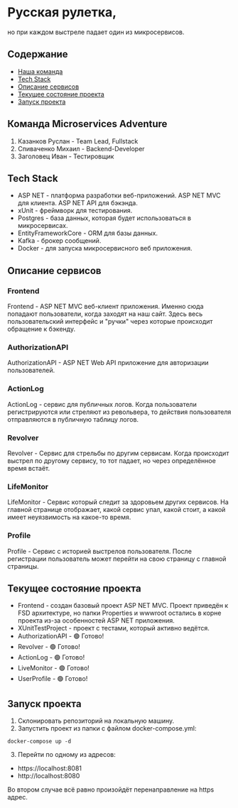 # Русская рулетка,
 но при каждом выстреле падает один из микросервисов.

## Содержание
- [Наша команда](#команда-microservices-adventure)
- [Tech Stack](#tech-stack)
- [Описание сервисов](#описание-сервисов)
- [Текущее состояние проекта](#текущее-состояние-проекта)
- [Запуск проекта](#запуск-проекта)

## Команда Microservices Adventure
1. Казанков Руслан - Team Lead, Fullstack
2. Спиваченко Михаил - Backend-Developer
3. Заголовец Иван - Тестировщик

## Tech Stack
- ASP NET - платформа разработки веб-приложений. ASP NET MVC для клиента. ASP NET API для бэкэнда.
- xUnit - фреймворк для тестирования.
- Postgres - база данных, которая будет использоваться в микросервисах.
- EntityFrameworkCore - ORM для базы данных.
- Kafka - брокер сообщений.
- Docker - для запуска микросервисного веб приложения.

## Описание сервисов
### **Frontend**
Frontend - ASP NET MVC веб-клиент приложения. Именно сюда попадают пользователи, когда заходят на наш сайт. Здесь весь пользовательский интерфейс и "ручки" через которые происходит обращение к бэкенду.
### **AuthorizationAPI**
AuthorizationAPI - ASP NET Web API приложение для авторизации пользователей.
### **ActionLog**
ActionLog - сервис для публичных логов. Когда пользователи регистрируются или стреляют из револьвера, то действия пользователя отправляются в публичную таблицу логов.
### **Revolver**
Revolver - Сервис для стрельбы по другим сервисам. Когда происходит выстрел по другому сервису, то тот падает, но через определённое время встаёт.
### **LifeMonitor**
LifeMonitor - Сервис который следит за здоровьем других сервисов. На главной странице отображает, какой сервис упал, какой стоит, а какой имеет неуязвимость на какое-то время.
### **Profile**
Profile - Сервис с историей выстрелов пользователя. После регистрации пользователь может перейти на свою страницу с главной страницы.

## Текущее состояние проекта
- Frontend - создан базовый проект ASP NET MVC. Проект приведён к FSD архитектуре, но папки Properties и wwwroot остались в корне проекта из-за особенностей ASP NET приложения.
- XUnitTestProject - проект с тестами, который активно ведётся.
- AuthorizationAPI - 🟢 Готово!
- Revolver - 🟢 Готово!
- ActionLog - 🟢 Готово!
- LiveMonitor - 🟢 Готово!
- UserProfile - 🟢 Готово!

## Запуск проекта
1. Склонировать репозиторий на локальную машину.
2. Запустить проект из папки с файлом docker-compose.yml:
```
docker-compose up -d
```
3. Перейти по одному из адресов:
- https://localhost:8081
- http://localhost:8080

Во втором случае всё равно произойдёт перенаправление на https адрес.
